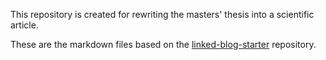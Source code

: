 This repository is created for rewriting the masters' thesis into a scientific article.


These are the markdown files based on the [linked-blog-starter](https://github.com/matthewwong525/linked-blog-starter) repository.
